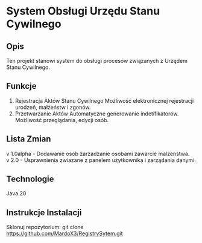 # System Obsługi Urzędu Stanu Cywilnego
## Opis
Ten projekt stanowi system do obsługi procesów związanych z Urzędem Stanu Cywilnego. 
## Funkcje
1. Rejestracja Aktów Stanu Cywilnego
Możliwość elektronicznej rejestracji urodzeń, małżeństw i zgonów.
2. Przetwarzanie Aktów
Automatyczne generowanie indetifikatorów.
Możliwość przeglądania, edycji osób.
## Lista Zmian
v 1.0alpha - Dodawanie osob zarzadzanie osobami zawarcie malzenstwa.<br />
v 2.0 - Usprawnienia zwiazane z panelem użytkownika i zarządania danymi.
## Technologie
Java 20
## Instrukcje Instalacji
Sklonuj repozytorium: git clone https://github.com/MardoX3/RegistrySytem.git


